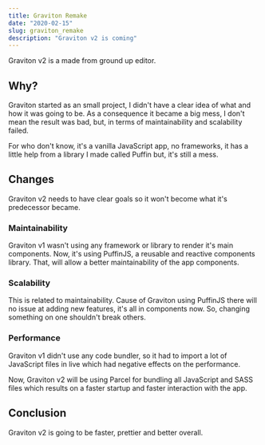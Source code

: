 ```yaml
---
title: Graviton Remake
date: "2020-02-15"
slug: graviton_remake
description: "Graviton v2 is coming"
---
```


Graviton v2 is a made from ground up editor.

## Why?

Graviton started as an small project, I didn't have a clear idea of what and how it was going to be. As a consequence it became a big mess, I don't mean the result was bad, but, in terms of maintainability and scalability failed. 

For who don't know, it's a vanilla JavaScript app, no frameworks, it has a little help from a library I made called Puffin but, it's still a mess.

## Changes

Graviton v2 needs to have clear goals so it won't become what it's predecessor became.

### Maintainability

Graviton v1 wasn't using any framework or library to render it's main components. Now, it's using PuffinJS, a reusable and reactive components library. 
That, will allow a better maintainability of the app components.

### Scalability

This is related to maintainability. Cause of  Graviton using PuffinJS there will no issue at adding new features, it's all in components now.
So, changing something on one shouldn't break others.

### Performance

Graviton v1 didn't use any code bundler, so it had to import a lot of JavaScript files in live which had negative effects on the performance. 

Now, Graviton v2 will be using Parcel for bundling all JavaScript and SASS files which results on a faster startup and faster interaction with the app.

## Conclusion

Graviton v2 is going to be faster, prettier and better overall.
